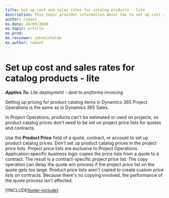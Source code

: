 ```yaml
---
title: Set up cost and sales rates for catalog products - lite
description: This topic provides information about how to set up cost and sales rates for items in a product catalog.
author: rumant
ms.date: 10/09/2020
ms.topic: article
ms.prod:
ms.reviewer: johnmichalak
ms.author: rumant
---
```


# Set up cost and sales rates for catalog products - lite

_**Applies To:** Lite deployment - deal to proforma invoicing_


Setting up pricing for product catalog items in Dynamics 365 Project Operations is the same as in Dynamics 365 Sales.

In Project Operations, products can't be estimated or used on projects, so product catalog prices don't need to be set on project price lists for quotes and contracts.

Use the **Product Price** field of a quote, contract, or account to set up product catalog prices. Don't set up product catalog prices in the project price lists. Project price lists are exclusive to Project Operations. Application-specific business logic copies the price lists from a quote to a contract. The result is a contract-specific project price list. The copy operation can delay the quote win process if the project price list on the quote gets too large. Product price lists aren't copied to create custom price lists on contracts. Because there's no copying involved, the performance of the quote process isn't affected.


[!INCLUDE[footer-include](../../includes/footer-banner.md)]
